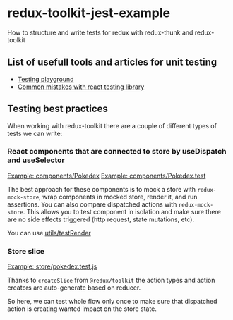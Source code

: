 # redux-toolkit-jest-example

How to structure and write tests for redux with redux-thunk and redux-toolkit

## List of usefull tools and articles for unit testing

- [Testing playground](https://testing-playground.com)
- [Common mistakes with react testing library](https://kentcdodds.com/blog/common-mistakes-with-react-testing-library/)

## Testing best practices

When working with redux-toolkit there are a couple of different types of tests we can write:

### React components that are connected to store by useDispatch and useSelector

[Example: components/Pokedex](src/components/Pokedex.js)
[Example: components/Pokedex.test](src/components/Pokedex.test.js)

The best approach for these components is to mock a store with `redux-mock-store`,
wrap components in mocked store, render it, and run assertions.
You can also compare dispatched actions with `redux-mock-store`.
This allows you to test component in isolation and make sure there are no side effects triggered (http request, state mutations, etc).

You can use [utils/testRender](src/utils/testRender.js)

### Store slice

[Example: store/pokedex.test.js](src/store/pokedex.test.js)

Thanks to `createSlice` from `@redux/toolkit` the action types and action creators
are auto-generate based on reducer.

So here, we can test whole flow only once to make sure that dispatched action is creating wanted impact on the store state.
